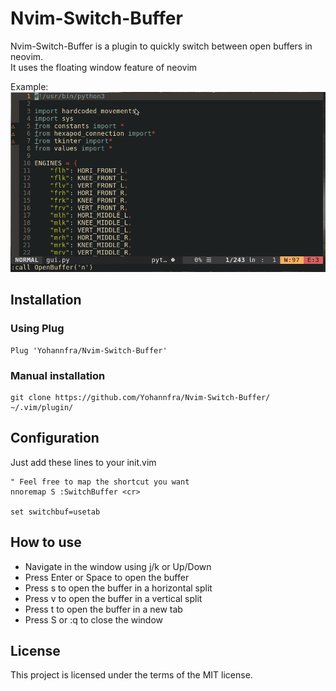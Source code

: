 # Nvim-Switch-Buffer

Nvim-Switch-Buffer is a plugin to quickly switch between open buffers in neovim.\
It uses the floating window feature of neovim

Example: \
![alt text](.github/demo.gif "Utilisation example")

## Installation

### Using Plug
```
Plug 'Yohannfra/Nvim-Switch-Buffer'
```

### Manual installation
```
git clone https://github.com/Yohannfra/Nvim-Switch-Buffer/ ~/.vim/plugin/
```

## Configuration

Just add these lines to your init.vim
```vim
" Feel free to map the shortcut you want
nnoremap S :SwitchBuffer <cr>

set switchbuf=usetab
```

## How to use

- Navigate in the window using j/k or Up/Down
- Press Enter or Space to open the buffer
- Press s to open the buffer in a horizontal split
- Press v to open the buffer in a vertical split
- Press t to open the buffer in a new tab
- Press S or :q to close the window

## License

This project is licensed under the terms of the MIT license.
